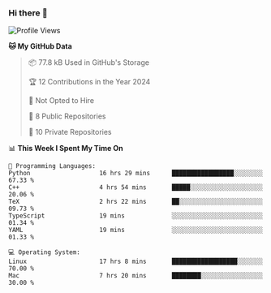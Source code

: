 ### Hi there 👋

<!--
**huayuan4396/huayuan4396** is a ✨ _special_ ✨ repository because its `README.md` (this file) appears on your GitHub profile.

Here are some ideas to get you started:

- 🔭 I’m currently working on ...
- 🌱 I’m currently learning ...
- 👯 I’m looking to collaborate on ...
- 🤔 I’m looking for help with ...
- 💬 Ask me about ...
- 📫 How to reach me: ...
- 😄 Pronouns: ...
- ⚡ Fun fact: ...
-->

<!--START_SECTION:waka-->
![Profile Views](http://img.shields.io/badge/Profile%20Views-0-blue)

**🐱 My GitHub Data** 

> 📦 77.8 kB Used in GitHub's Storage 
 > 
> 🏆 12 Contributions in the Year 2024
 > 
> 🚫 Not Opted to Hire
 > 
> 📜 8 Public Repositories 
 > 
> 🔑 10 Private Repositories 
 > 
📊 **This Week I Spent My Time On** 

```text
💬 Programming Languages: 
Python                   16 hrs 29 mins      █████████████████░░░░░░░░   67.33 % 
C++                      4 hrs 54 mins       █████░░░░░░░░░░░░░░░░░░░░   20.06 % 
TeX                      2 hrs 22 mins       ██░░░░░░░░░░░░░░░░░░░░░░░   09.73 % 
TypeScript               19 mins             ░░░░░░░░░░░░░░░░░░░░░░░░░   01.34 % 
YAML                     19 mins             ░░░░░░░░░░░░░░░░░░░░░░░░░   01.33 % 

💻 Operating System: 
Linux                    17 hrs 8 mins       ██████████████████░░░░░░░   70.00 % 
Mac                      7 hrs 20 mins       ████████░░░░░░░░░░░░░░░░░   30.00 % 
```


<!--END_SECTION:waka-->
